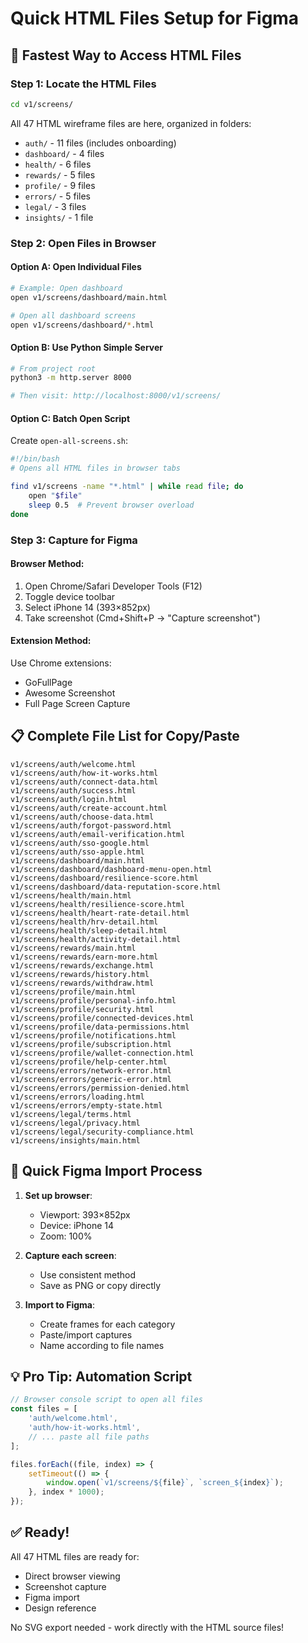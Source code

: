 # Quick HTML Files Setup for Figma

## 🚀 Fastest Way to Access HTML Files

### Step 1: Locate the HTML Files
```bash
cd v1/screens/
```

All 47 HTML wireframe files are here, organized in folders:
- `auth/` - 11 files (includes onboarding)
- `dashboard/` - 4 files
- `health/` - 6 files
- `rewards/` - 5 files
- `profile/` - 9 files
- `errors/` - 5 files
- `legal/` - 3 files
- `insights/` - 1 file

### Step 2: Open Files in Browser

#### Option A: Open Individual Files
```bash
# Example: Open dashboard
open v1/screens/dashboard/main.html

# Open all dashboard screens
open v1/screens/dashboard/*.html
```

#### Option B: Use Python Simple Server
```bash
# From project root
python3 -m http.server 8000

# Then visit: http://localhost:8000/v1/screens/
```

#### Option C: Batch Open Script
Create `open-all-screens.sh`:
```bash
#!/bin/bash
# Opens all HTML files in browser tabs

find v1/screens -name "*.html" | while read file; do
    open "$file"
    sleep 0.5  # Prevent browser overload
done
```

### Step 3: Capture for Figma

#### Browser Method:
1. Open Chrome/Safari Developer Tools (F12)
2. Toggle device toolbar
3. Select iPhone 14 (393×852px)
4. Take screenshot (Cmd+Shift+P → "Capture screenshot")

#### Extension Method:
Use Chrome extensions:
- GoFullPage
- Awesome Screenshot
- Full Page Screen Capture

## 📋 Complete File List for Copy/Paste

```
v1/screens/auth/welcome.html
v1/screens/auth/how-it-works.html
v1/screens/auth/connect-data.html
v1/screens/auth/success.html
v1/screens/auth/login.html
v1/screens/auth/create-account.html
v1/screens/auth/choose-data.html
v1/screens/auth/forgot-password.html
v1/screens/auth/email-verification.html
v1/screens/auth/sso-google.html
v1/screens/auth/sso-apple.html
v1/screens/dashboard/main.html
v1/screens/dashboard/dashboard-menu-open.html
v1/screens/dashboard/resilience-score.html
v1/screens/dashboard/data-reputation-score.html
v1/screens/health/main.html
v1/screens/health/resilience-score.html
v1/screens/health/heart-rate-detail.html
v1/screens/health/hrv-detail.html
v1/screens/health/sleep-detail.html
v1/screens/health/activity-detail.html
v1/screens/rewards/main.html
v1/screens/rewards/earn-more.html
v1/screens/rewards/exchange.html
v1/screens/rewards/history.html
v1/screens/rewards/withdraw.html
v1/screens/profile/main.html
v1/screens/profile/personal-info.html
v1/screens/profile/security.html
v1/screens/profile/connected-devices.html
v1/screens/profile/data-permissions.html
v1/screens/profile/notifications.html
v1/screens/profile/subscription.html
v1/screens/profile/wallet-connection.html
v1/screens/profile/help-center.html
v1/screens/errors/network-error.html
v1/screens/errors/generic-error.html
v1/screens/errors/permission-denied.html
v1/screens/errors/loading.html
v1/screens/errors/empty-state.html
v1/screens/legal/terms.html
v1/screens/legal/privacy.html
v1/screens/legal/security-compliance.html
v1/screens/insights/main.html
```

## 🎯 Quick Figma Import Process

1. **Set up browser**:
   - Viewport: 393×852px
   - Device: iPhone 14
   - Zoom: 100%

2. **Capture each screen**:
   - Use consistent method
   - Save as PNG or copy directly

3. **Import to Figma**:
   - Create frames for each category
   - Paste/import captures
   - Name according to file names

## 💡 Pro Tip: Automation Script

```javascript
// Browser console script to open all files
const files = [
    'auth/welcome.html',
    'auth/how-it-works.html',
    // ... paste all file paths
];

files.forEach((file, index) => {
    setTimeout(() => {
        window.open(`v1/screens/${file}`, `screen_${index}`);
    }, index * 1000);
});
```

## ✅ Ready!

All 47 HTML files are ready for:
- Direct browser viewing
- Screenshot capture
- Figma import
- Design reference

No SVG export needed - work directly with the HTML source files!